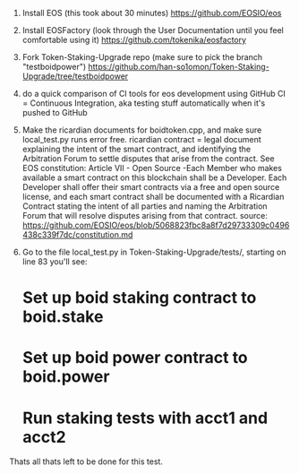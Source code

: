 1. Install EOS (this took about 30 minutes)
https://github.com/EOSIO/eos

2. Install EOSFactory (look through the User Documentation until you feel comfortable using it)
https://github.com/tokenika/eosfactory

3. Fork Token-Staking-Upgrade repo (make sure to pick the branch "testboidpower")
https://github.com/han-so1omon/Token-Staking-Upgrade/tree/testboidpower

4. do a quick comparison of CI tools for eos development using GitHub
	CI = Continuous Integration, aka testing stuff automatically when it's pushed to GitHub

5. Make the ricardian documents for boidtoken.cpp, and make sure local_test.py runs error free.
	ricardian contract = legal document explaining the intent of the smart contract, and identifying the Arbitration Forum to settle disputes that arise from the contract.
	See EOS constitution:
		Article VII - Open Source -Each Member who makes available a smart contract on this blockchain shall be a Developer. Each Developer shall offer their smart contracts via a free and open source license, and each smart contract shall be documented with a Ricardian Contract stating the intent of all parties and naming the Arbitration Forum that will resolve disputes arising from that contract.
	source: https://github.com/EOSIO/eos/blob/5068823fbc8a8f7d29733309c0496438c339f7dc/constitution.md

6. Go to the file local_test.py in Token-Staking-Upgrade/tests/, starting on line 83 you'll see:

	# Set up boid staking contract to boid.stake

	# Set up boid power contract to boid.power

	# Run staking tests with acct1 and acct2

Thats all thats left to be done for this test.